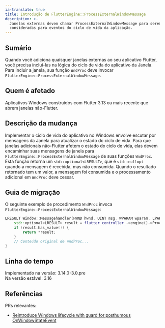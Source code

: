 ```yaml
---
ia-translate: true
title: Introdução de FlutterEngine::ProcessExternalWindowMessage
description: >-
  Janelas externas devem chamar ProcessExternalWindowMessage para serem
  consideradas para eventos do ciclo de vida da aplicação.
---
```


## Sumário

Quando você adiciona quaisquer janelas externas ao seu aplicativo Flutter,
você precisa incluí-las na lógica do ciclo de vida do aplicativo da Janela.
Para incluir a janela, sua função `WndProc` deve invocar
`FlutterEngine::ProcessExternalWindowMessage`.

## Quem é afetado

Aplicativos Windows construídos com Flutter 3.13 ou mais recente que
abrem janelas não-Flutter.

## Descrição da mudança

Implementar o ciclo de vida do aplicativo no Windows envolve escutar por
mensagens da Janela para atualizar o estado do ciclo de vida. Para que janelas
adicionais não-Flutter afetem o estado do ciclo de vida, elas devem encaminhar
suas mensagens de janela para `FlutterEngine::ProcessExternalWindowMessage`
de suas funções `WndProc`. Esta função retorna um `std::optional<LRESULT>`,
que é `std::nullopt` quando a mensagem é recebida, mas não consumida. Quando o
resultado retornado tem um valor, a mensagem foi consumida e o processamento
adicional em `WndProc` deve cessar.

## Guia de migração

O seguinte exemplo de procedimento `WndProc` invoca
`FlutterEngine::ProcessExternalWindowMessage`:

```cpp
LRESULT Window::Messagehandler(HWND hwnd, UINT msg, WPARAM wparam, LPARAM lparam) {
    std::optional<LRESULT> result = flutter_controller_->engine()->ProcessExternalWindowMessage(hwnd, msg, wparam, lparam);
    if (result.has_value()) {
        return *result;
    }
    // Conteúdo original de WndProc...
}
```

## Linha do tempo

Implementado na versão: 3.14.0-3.0.pre<br>
Na versão estável: 3.16

## Referências

PRs relevantes:

* [Reintroduce Windows lifecycle with guard for posthumous OnWindowStateEvent][]

[Reintroduce Windows lifecycle with guard for posthumous OnWindowStateEvent]: {{site.repo.engine}}/pull/44344
